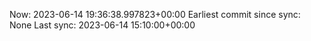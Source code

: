 Now: 2023-06-14 19:36:38.997823+00:00 Earliest commit since sync: None Last sync: 2023-06-14 15:10:00+00:00
